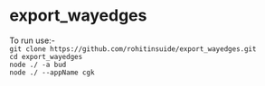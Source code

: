 # export_wayedges


To run use:- 
<br/>
```git clone https://github.com/rohitinsuide/export_wayedges.git```
<br/>
``` cd export_wayedges ```
<br/>
``` node ./ -a bud ```
<br/>
``` node ./ --appName cgk ```
